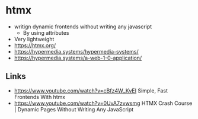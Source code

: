 # htmx 

- writign dynamic frontends without writing any javascript
  - By using attributes
- Very lightweight
- https://htmx.org/
- https://hypermedia.systems/hypermedia-systems/
- https://hypermedia.systems/a-web-1-0-application/
## Links 

- https://www.youtube.com/watch?v=cBfz4W_KvEI Simple, Fast Frontends With htmx
- https://www.youtube.com/watch?v=0UvA7zvwsmg HTMX Crash Course | Dynamic Pages Without Writing Any JavaScript
